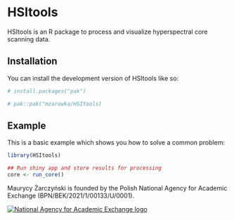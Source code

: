 
<!-- README.md is generated from README.Rmd. Please edit that file -->

# HSItools

<!-- badges: start -->
<!-- badges: end -->

HSItools is an R package to process and visualize hyperspectral core
scanning data.

## Installation

You can install the development version of HSItools like so:

``` r
# install.packages("pak")

# pak::pak("mzarowka/HSItools)
```

## Example

This is a basic example which shows you how to solve a common problem:

``` r
library(HSItools)

## Run shiny app and store results for processing
core <- run_core()
```

Maurycy Żarczyński is founded by the Polish National Agency for Academic
Exchange (BPN/BEK/2021/1/00133/U/0001).

[![National Agency for Academic Exchange
logo](images/logo-nawa-white.png)](https://nawa.gov.pl)
